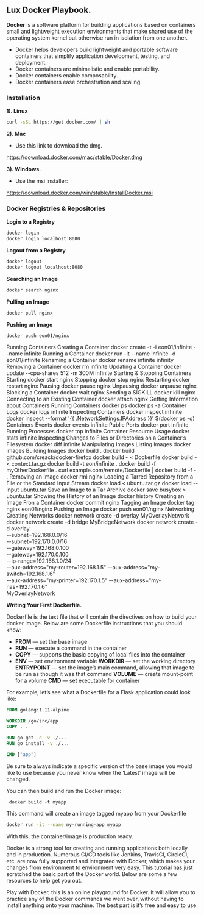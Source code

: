 ## **Lux Docker Playbook.**


**Docker** is a software platform for building applications based on containers small and lightweight execution environments that make shared use of the operating system kernel but otherwise run in isolation from one another. 

- Docker helps developers build lightweight and portable software containers that simplify application development, testing, and deployment. 
- Docker containers are minimalistic and enable portability.
- Docker containers enable composability.
- Docker containers ease orchestration and scaling.


### **Installation**

**1). Linux**

```bash
curl -sSL https://get.docker.com/ | sh
```

**2). Mac**

- Use this link to download the dmg.

https://download.docker.com/mac/stable/Docker.dmg

**3). Windows.**

- Use the msi installer:

https://download.docker.com/win/stable/InstallDocker.msi


### **Docker Registries & Repositories**

**Login to a Registry**

```bash
docker login
docker login localhost:8080
``` 
**Logout from a Registry**

```bash
docker logout
docker logout localhost:8080
```

**Searching an Image**

```bash
docker search nginx
```
**Pulling an Image**

```bash
docker pull nginx
```

**Pushing an Image** 

```bash
docker push eon01/nginx
```

Running Containers
Creating a Container
docker create -t -i eon01/infinite --name infinite
Running a Container
docker run -it --name infinite -d eon01/infinite
Renaming a Container
docker rename infinite infinity
Removing a Container
docker rm infinite
Updating a Container
docker update --cpu-shares 512 -m 300M infinite
Starting & Stopping Containers
Starting
docker start nginx
Stopping
docker stop nginx
Restarting
docker restart nginx
Pausing
docker pause nginx
Unpausing
docker unpause nginx
Blocking a Container
docker wait nginx
Sending a SIGKILL
docker kill nginx
Connecting to an Existing Container
docker attach nginx
Getting Information about Containers
Running Containers
docker ps
docker ps -a
Container Logs
docker logs infinite
Inspecting Containers
docker inspect infinite
docker inspect --format '{{ .NetworkSettings.IPAddress }}' $(docker ps -q)
Containers Events
docker events infinite
Public Ports
docker port infinite
Running Processes
docker top infinite
Container Resource Usage
docker stats infinite
Inspecting Changes to Files or Directories on a Container’s Filesystem
docker diff infinite
Manipulating Images
Listing Images
docker images
Building Images
docker build .
docker build github.com/creack/docker-firefox
docker build - < Dockerfile
docker build - < context.tar.gz
docker build -t eon/infinite .
docker build -f myOtherDockerfile .
curl example.com/remote/Dockerfile | docker build -f - .
Removing an Image
docker rmi nginx
Loading a Tarred Repository from a File or the Standard Input Stream
docker load < ubuntu.tar.gz
docker load --input ubuntu.tar
Save an Image to a Tar Archive
docker save busybox > ubuntu.tar
Showing the History of an Image
docker history
Creating an Image Fron a Container
docker commit nginx
Tagging an Image
docker tag nginx eon01/nginx
Pushing an Image
docker push eon01/nginx
Networking
Creating Networks
docker network create -d overlay MyOverlayNetwork
docker network create -d bridge MyBridgeNetwork
docker network create -d overlay \
  --subnet=192.168.0.0/16 \
  --subnet=192.170.0.0/16 \
  --gateway=192.168.0.100 \
  --gateway=192.170.0.100 \
  --ip-range=192.168.1.0/24 \
  --aux-address="my-router=192.168.1.5" --aux-address="my-switch=192.168.1.6" \
  --aux-address="my-printer=192.170.1.5" --aux-address="my-nas=192.170.1.6" \
  MyOverlayNetwork


**Writing Your First Dockerfile.** 

Dockerfile is the text file that will contain the directives on how to build your docker image. Below are some Dockerfile instructions that you should know:


- **FROM** — set the base image
- **RUN** — execute a command in the container
- **COPY** — supports the basic copying of local files into the container
- **ENV** — set environment variable
**WORKDIR** — set the working directory
**ENTRYPOINT** — set the image’s main command, allowing that image to be run as though it was that command
**VOLUME** — create mount-point for a volume
**CMD** — set executable for container

For example, let’s see what a Dockerfile for a Flask application could look like:

```dockerfile
FROM golang:1.11-alpine

WORKDIR /go/src/app
COPY . .

RUN go get -d -v ./...
RUN go install -v ./...

CMD ["app"]
```

Be sure to always indicate a specific version of the base image you would like to use because you never know when the ‘Latest’ image will be changed.

You can then build and run the Docker image:

```
 docker build -t myapp
```

This command will create an image tagged myapp from your Dockerfile

```bash
docker run -it --name my-running-app myapp 
```

With this, the container/image is production ready.


Docker is a strong tool for creating and running applications both locally and in production. Numerous CI/CD tools like Jenkins, TravisCI, CircleCI, etc. are now fully supported and integrated with Docker, which makes your changes from environment to environment very easy. This tutorial has just scratched the basic part of the Docker world. Below are some a few resources to help get you out.


Play with Docker, this is an online playground for Docker. It will allow you to practice any of the Docker commands we went over, without having to install anything onto your machine. The best part is it’s free and easy to use.
